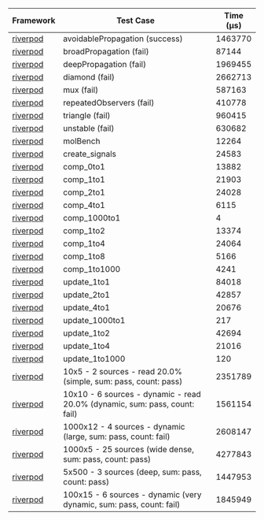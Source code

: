 | Framework | Test Case | Time (μs) |
| --- | --- | --- |
| [riverpod](https://github.com/rrousselGit/riverpod) | avoidablePropagation (success) | 1463770 |
| [riverpod](https://github.com/rrousselGit/riverpod) | broadPropagation (fail) | 87144 |
| [riverpod](https://github.com/rrousselGit/riverpod) | deepPropagation (fail) | 1969455 |
| [riverpod](https://github.com/rrousselGit/riverpod) | diamond (fail) | 2662713 |
| [riverpod](https://github.com/rrousselGit/riverpod) | mux (fail) | 587163 |
| [riverpod](https://github.com/rrousselGit/riverpod) | repeatedObservers (fail) | 410778 |
| [riverpod](https://github.com/rrousselGit/riverpod) | triangle (fail) | 960415 |
| [riverpod](https://github.com/rrousselGit/riverpod) | unstable (fail) | 630682 |
| [riverpod](https://github.com/rrousselGit/riverpod) | molBench | 12264 |
| [riverpod](https://github.com/rrousselGit/riverpod) | create_signals | 24583 |
| [riverpod](https://github.com/rrousselGit/riverpod) | comp_0to1 | 13882 |
| [riverpod](https://github.com/rrousselGit/riverpod) | comp_1to1 | 21903 |
| [riverpod](https://github.com/rrousselGit/riverpod) | comp_2to1 | 24028 |
| [riverpod](https://github.com/rrousselGit/riverpod) | comp_4to1 | 6115 |
| [riverpod](https://github.com/rrousselGit/riverpod) | comp_1000to1 | 4 |
| [riverpod](https://github.com/rrousselGit/riverpod) | comp_1to2 | 13374 |
| [riverpod](https://github.com/rrousselGit/riverpod) | comp_1to4 | 24064 |
| [riverpod](https://github.com/rrousselGit/riverpod) | comp_1to8 | 5166 |
| [riverpod](https://github.com/rrousselGit/riverpod) | comp_1to1000 | 4241 |
| [riverpod](https://github.com/rrousselGit/riverpod) | update_1to1 | 84018 |
| [riverpod](https://github.com/rrousselGit/riverpod) | update_2to1 | 42857 |
| [riverpod](https://github.com/rrousselGit/riverpod) | update_4to1 | 20676 |
| [riverpod](https://github.com/rrousselGit/riverpod) | update_1000to1 | 217 |
| [riverpod](https://github.com/rrousselGit/riverpod) | update_1to2 | 42694 |
| [riverpod](https://github.com/rrousselGit/riverpod) | update_1to4 | 21016 |
| [riverpod](https://github.com/rrousselGit/riverpod) | update_1to1000 | 120 |
| [riverpod](https://github.com/rrousselGit/riverpod) | 10x5 - 2 sources - read 20.0% (simple, sum: pass, count: pass) | 2351789 |
| [riverpod](https://github.com/rrousselGit/riverpod) | 10x10 - 6 sources - dynamic - read 20.0% (dynamic, sum: pass, count: fail) | 1561154 |
| [riverpod](https://github.com/rrousselGit/riverpod) | 1000x12 - 4 sources - dynamic (large, sum: pass, count: fail) | 2608147 |
| [riverpod](https://github.com/rrousselGit/riverpod) | 1000x5 - 25 sources (wide dense, sum: pass, count: pass) | 4277843 |
| [riverpod](https://github.com/rrousselGit/riverpod) | 5x500 - 3 sources (deep, sum: pass, count: pass) | 1447953 |
| [riverpod](https://github.com/rrousselGit/riverpod) | 100x15 - 6 sources - dynamic (very dynamic, sum: pass, count: fail) | 1845949 |
